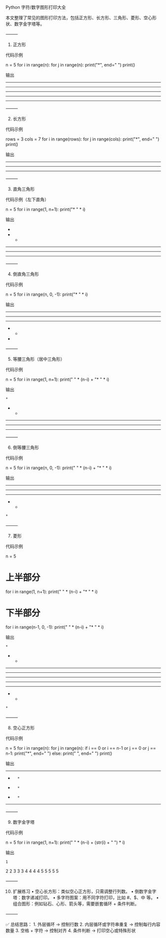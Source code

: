 Python 字符/数字图形打印大全

本文整理了常见的图形打印方法，包括正方形、长方形、三角形、菱形、空心形状、数字金字塔等。

⸻

1. 正方形

代码示例

n = 5
for i in range(n):
    for j in range(n):
        print("*", end=" ")
    print()

输出

* * * * * 
* * * * * 
* * * * * 
* * * * * 
* * * * * 


⸻

2. 长方形

代码示例

rows = 3
cols = 7
for i in range(rows):
    for j in range(cols):
        print("*", end=" ")
    print()

输出

* * * * * * * 
* * * * * * * 
* * * * * * * 


⸻

3. 直角三角形

代码示例（左下直角）

n = 5
for i in range(1, n+1):
    print("* " * i)

输出

* 
* * 
* * * 
* * * * 
* * * * * 


⸻

4. 倒直角三角形

代码示例

n = 5
for i in range(n, 0, -1):
    print("* " * i)

输出

* * * * * 
* * * * 
* * * 
* * 
* 


⸻

5. 等腰三角形（居中三角形）

代码示例

n = 5
for i in range(1, n+1):
    print(" " * (n-i) + "* " * i)

输出

    * 
   * * 
  * * * 
 * * * * 
* * * * * 


⸻

6. 倒等腰三角形

代码示例

n = 5
for i in range(n, 0, -1):
    print(" " * (n-i) + "* " * i)

输出

* * * * * 
 * * * * 
  * * * 
   * * 
    * 


⸻

7. 菱形

代码示例

n = 5
# 上半部分
for i in range(1, n+1):
    print(" " * (n-i) + "* " * i)
# 下半部分
for i in range(n-1, 0, -1):
    print(" " * (n-i) + "* " * i)

输出

    * 
   * * 
  * * * 
 * * * * 
* * * * * 
 * * * * 
  * * * 
   * * 
    * 


⸻

8. 空心正方形

代码示例

n = 5
for i in range(n):
    for j in range(n):
        if i == 0 or i == n-1 or j == 0 or j == n-1:
            print("*", end=" ")
        else:
            print(" ", end=" ")
    print()

输出

* * * * * 
*       * 
*       * 
*       * 
* * * * * 


⸻

9. 数字金字塔

代码示例

n = 5
for i in range(1, n+1):
    print(" " * (n-i) + (str(i) + " ") * i)

输出

    1 
   2 2 
  3 3 3 
 4 4 4 4 
5 5 5 5 5 


⸻

10. 扩展练习
	•	空心长方形：类似空心正方形，只需调整行列数。
	•	倒数字金字塔：数字递减打印。
	•	多字符图案：用不同字符打印，比如 #、$、中 等。
	•	组合图形：例如钻石、心形、箭头等，需要嵌套循环 + 条件判断。

⸻

✅ 总结思路：
	1.	外层循环 → 控制行数
	2.	内层循环或字符串重复 → 控制每行内容数量
	3.	空格 + 字符 → 控制对齐
	4.	条件判断 → 打印空心或特殊形状